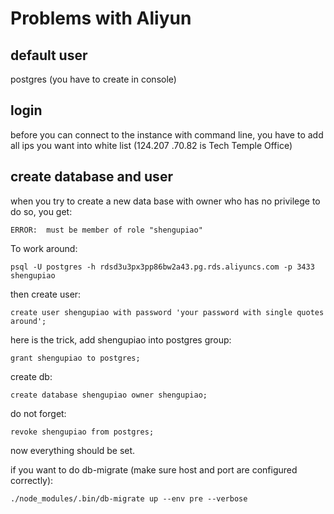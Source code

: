 # Problems with Aliyun

## default user

postgres (you have to create in console)

## login

before you can connect to the instance with command line, you have to add all ips you want into white list (124.207
.70.82 is Tech Temple Office)

## create database and user

when you try to create a new data base with owner who has no privilege to do so, you get:

```
ERROR:  must be member of role "shengupiao"
```

To work around:

```
psql -U postgres -h rdsd3u3px3pp86bw2a43.pg.rds.aliyuncs.com -p 3433 shengupiao
```

then create user:

```
create user shengupiao with password 'your password with single quotes around';
```

here is the trick, add shengupiao into postgres group:

```
grant shengupiao to postgres;
```

create db:

```
create database shengupiao owner shengupiao;
```

do not forget:

```
revoke shengupiao from postgres;
```

now everything should be set.

if you want to do db-migrate (make sure host and port are configured correctly):

```
./node_modules/.bin/db-migrate up --env pre --verbose
```
